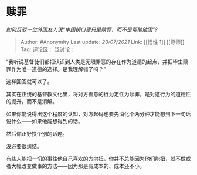 # 赎罪
*如何反驳一位外国友人说“中国捐口罩只是赎罪，而不是帮助他国”?*

> Author: #Anonymity
> Last update: *23/07/2021*
> Link: [[悟性 1]] [[尊师]]
> Tag:
> 评论区：
> 泛讨论：

“我听说基督徒们都把认识到人类是无限罪恶的存在作为道德的起点，并把毕生赎罪作为唯一道德的选择。是我理解错了吗？”

这样回答就可以了。

其实在正统的基督教文化里，将对方善意的行为定性为赎罪，是对这行为的道德性的提升，而不是消解。

如果你能说得出这个程度的认知，对方起码也要先消化个两分钟才能想到下一句话说什么——如果他能想得到的话。

然后你正好换个别的话题。

没必要很纠结。

有些人能把一切的事往他自己喜欢的方向扭，你并不总能因为他们能扭，就不做或者大幅改变做事的方法——因为那是有成本的、成本还不小。
